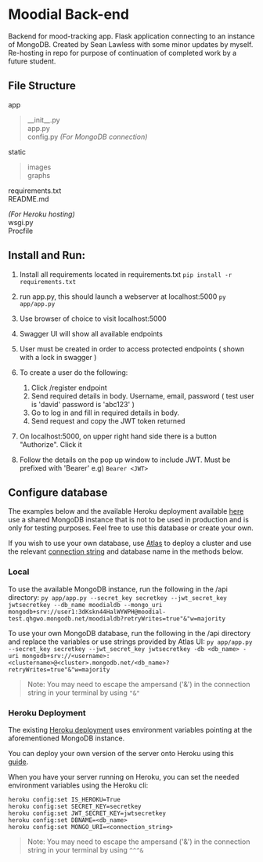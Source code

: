 # Moodial Back-end

Backend for mood-tracking app. Flask application connecting to an instance of MongoDB. Created by Sean Lawless with some minor updates by myself. Re-hosting in repo for purpose of continuation of completed work by a future student.

## File Structure

app

> \_\_init\_\_.py  
> app.py  
> config.py _(For MongoDB connection)_

static

> images  
> graphs

requirements.txt  
README.md

_(For Heroku hosting)_  
wsgi.py  
Procfile

## Install and Run:

1. Install all requirements located in requirements.txt
   `pip install -r requirements.txt`

2. run app.py, this should launch a webserver at localhost:5000
   `py app/app.py`

3. Use browser of choice to visit localhost:5000

4. Swagger UI will show all available endpoints

5. User must be created in order to access protected endpoints ( shown with a lock in swagger )

6. To create a user do the following:
   1. Click /register endpoint
   2. Send required details in body. Username, email, password ( test user is 'david' password is 'abc123' )
   3. Go to log in and fill in required details in body.
   4. Send request and copy the JWT token returned
7. On localhost:5000, on upper right hand side there is a button "Authorize". Click it

8. Follow the details on the pop up window to include JWT. Must be prefixed with 'Bearer' e.g)
   `Bearer <JWT>`

## Configure database

The examples below and the available Heroku deployment available [here](https://moodial-server.herokuapp.com/) use a shared MongoDB instance that is not to be used in production and is only for testing purposes. Feel free to use this database or create your own.

If you wish to use your own database, use [Atlas](https://docs.atlas.mongodb.com/getting-started/) to deploy a cluster and use the relevant [connection string](https://stackoverflow.com/a/66270640) and database name in the methods below.

### Local

To use the available MongoDB instance, run the following in the /api directory:
`py app/app.py --secret_key secretkey --jwt_secret_key jwtsecretkey --db_name moodialdb --mongo_uri mongodb+srv://user1:3dKskn44HalWYWPH@moodial-test.qhgwo.mongodb.net/moodialdb?retryWrites=true"&"w=majority`

To use your own MongoDB database, run the following in the /api directory and replace the variables or use strings provided by Atlas UI:
`py app/app.py --secret_key secretkey --jwt_secret_key jwtsecretkey -db <db_name> -uri mongodb+srv://<username>:<clustername>@<cluster>.mongodb.net/<db_name>?retryWrites=true"&"w=majority`

> Note: You may need to escape the ampersand ('&') in the connection string in your terminal by using `"&"`

### Heroku Deployment

The existing [Heroku deployment](https://moodial-server.herokuapp.com/) uses environment variables pointing at the aforementioned MongoDB instance.

You can deploy your own version of the server onto Heroku using this [guide](https://devcenter.heroku.com/articles/git).

When you have your server running on Heroku, you can set the needed environment variables using the Heroku cli:

```
heroku config:set IS_HEROKU=True
heroku config:set SECRET_KEY=secretkey
heroku config:set JWT_SECRET_KEY=jwtsecretkey
heroku config:set DBNAME=<db_name>
heroku config:set MONGO_URI=<connection_string>
```

> Note: You may need to escape the ampersand ('&') in the connection string in your terminal by using `^^^&`
